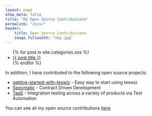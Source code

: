 ```yaml
---
layout: page
show_meta: false
title: "My Open Source Contributions"
permalink: "/oss/"
header:
    title: Open Source Contributions
    image_fullwidth: "sky.jpg"
---
```

<ul>
    {% for post in site.categories.oss %}
    <li><a href="{{ site.url }}{{ site.baseurl }}{{ post.url }}">{{ post.title }}</a></li>
    {% endfor %}
</ul>

In addition, I have contributed to the following open source projects:
* <a href="https://github.com/znsio/getting-started-with-teswiz" target="_blank">getting-started-with-teswiz</a> - Easy way to start using teswiz
* <a href="https://specmatic.in" target="_blank">Specmatic</a> - Contract Driven Development
* <a href="https://github.com/anandbagmar/taas" target="_blank">TaaS</a> - Integration testing across a variety of products via Test Automation

You can see all my open source contributions <a href="https://github.com/anandbagmar" target="_blank">here</a>

